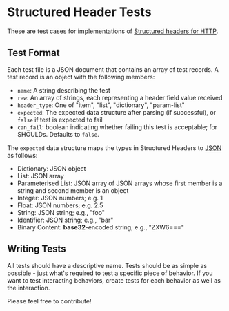 # Structured Header Tests

These are test cases for implementations of [Structured headers for HTTP](http://httpwg.org/http-extensions/draft-ietf-httpbis-header-structure.html).

## Test Format

Each test file is a JSON document that contains an array of test records. A test record is an
object with the following members:

- `name`: A string describing the test
- `raw`: An array of strings, each representing a header field value received
- `header_type`: One of "item", "list", "dictionary", "param-list"
- `expected`: The expected data structure after parsing (if successful), or `false` if test is expected to fail
- `can_fail`: boolean indicating whether failing this test is acceptable; for SHOULDs. Defaults to `false`.

The `expected` data structure maps the types in Structured Headers to [JSON](https://tools.ietf.org/html/rfc8259) as follows:

* Dictionary: JSON object
* List: JSON array
* Parameterised List: JSON array of JSON arrays whose first member is a string and second member is an object
* Integer: JSON numbers; e.g. 1
* Float: JSON numbers; e.g. 2.5
* String: JSON string; e.g., "foo"
* Identifier: JSON string; e.g., "bar"
* Binary Content: **base32**-encoded string; e.g., "ZXW6==="


## Writing Tests

All tests should have a descriptive name. Tests should be as simple as possible - just what's
required to test a specific piece of behavior. If you want to test interacting behaviors, create
tests for each behavior as well as the interaction.

Please feel free to contribute!
